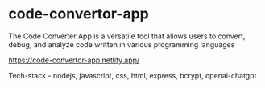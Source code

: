 # code-convertor-app


The Code Converter App is a versatile tool that allows users to convert, debug, and analyze code written in various programming languages

https://code-convertor-app.netlify.app/

Tech-stack -  nodejs, javascript, css, html, express, bcrypt, openai-chatgpt


